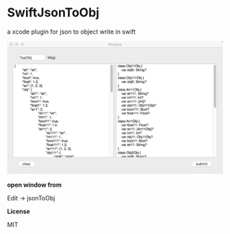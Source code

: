# SwiftJsonToObj

a xcode plugin for json to object write in swift

![image](https://github.com/aotian16/SwiftJsonToObj/raw/master/screenshot/SwiftJsonToObj.png)



**open window from**

Edit -> jsonToObj

**License**

MIT
